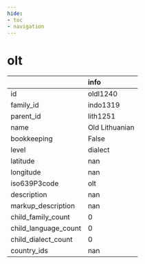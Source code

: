 ```yaml
---
hide:
- toc
- navigation
---
```

# olt
|                      | info           |
|:---------------------|:---------------|
| id                   | oldl1240       |
| family_id            | indo1319       |
| parent_id            | lith1251       |
| name                 | Old Lithuanian |
| bookkeeping          | False          |
| level                | dialect        |
| latitude             | nan            |
| longitude            | nan            |
| iso639P3code         | olt            |
| description          | nan            |
| markup_description   | nan            |
| child_family_count   | 0              |
| child_language_count | 0              |
| child_dialect_count  | 0              |
| country_ids          | nan            |